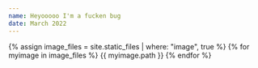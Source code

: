 ```yaml
---
name: Heyooooo I'm a fucken bug
date: March 2022
---
```

{% assign image_files = site.static_files | where: "image", true %}
{% for myimage in image_files %}
  {{ myimage.path }}
{% endfor %}